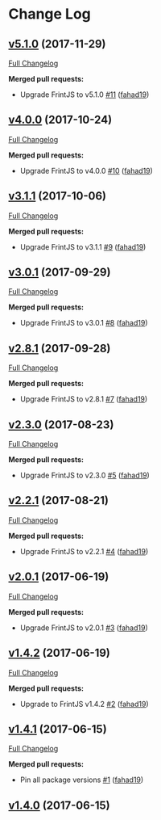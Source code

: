 # Change Log

## [v5.1.0](https://github.com/Travix-International/frint-preset-travix/tree/v5.1.0) (2017-11-29)
[Full Changelog](https://github.com/Travix-International/frint-preset-travix/compare/v4.0.0...v5.1.0)

**Merged pull requests:**

- Upgrade FrintJS to v5.1.0 [\#11](https://github.com/Travix-International/frint-preset-travix/pull/11) ([fahad19](https://github.com/fahad19))

## [v4.0.0](https://github.com/Travix-International/frint-preset-travix/tree/v4.0.0) (2017-10-24)
[Full Changelog](https://github.com/Travix-International/frint-preset-travix/compare/v3.1.1...v4.0.0)

**Merged pull requests:**

- Upgrade FrintJS to v4.0.0 [\#10](https://github.com/Travix-International/frint-preset-travix/pull/10) ([fahad19](https://github.com/fahad19))

## [v3.1.1](https://github.com/Travix-International/frint-preset-travix/tree/v3.1.1) (2017-10-06)
[Full Changelog](https://github.com/Travix-International/frint-preset-travix/compare/v3.0.1...v3.1.1)

**Merged pull requests:**

- Upgrade FrintJS to v3.1.1 [\#9](https://github.com/Travix-International/frint-preset-travix/pull/9) ([fahad19](https://github.com/fahad19))

## [v3.0.1](https://github.com/Travix-International/frint-preset-travix/tree/v3.0.1) (2017-09-29)
[Full Changelog](https://github.com/Travix-International/frint-preset-travix/compare/v2.8.1...v3.0.1)

**Merged pull requests:**

- Upgrade FrintJS to v3.0.1 [\#8](https://github.com/Travix-International/frint-preset-travix/pull/8) ([fahad19](https://github.com/fahad19))

## [v2.8.1](https://github.com/Travix-International/frint-preset-travix/tree/v2.8.1) (2017-09-28)
[Full Changelog](https://github.com/Travix-International/frint-preset-travix/compare/v2.3.0...v2.8.1)

**Merged pull requests:**

- Upgrade FrintJS to v2.8.1 [\#7](https://github.com/Travix-International/frint-preset-travix/pull/7) ([fahad19](https://github.com/fahad19))

## [v2.3.0](https://github.com/Travix-International/frint-preset-travix/tree/v2.3.0) (2017-08-23)
[Full Changelog](https://github.com/Travix-International/frint-preset-travix/compare/v2.2.1...v2.3.0)

**Merged pull requests:**

- Upgrade FrintJS to v2.3.0 [\#5](https://github.com/Travix-International/frint-preset-travix/pull/5) ([fahad19](https://github.com/fahad19))

## [v2.2.1](https://github.com/Travix-International/frint-preset-travix/tree/v2.2.1) (2017-08-21)
[Full Changelog](https://github.com/Travix-International/frint-preset-travix/compare/v2.0.1...v2.2.1)

**Merged pull requests:**

- Upgrade FrintJS to v2.2.1 [\#4](https://github.com/Travix-International/frint-preset-travix/pull/4) ([fahad19](https://github.com/fahad19))

## [v2.0.1](https://github.com/Travix-International/frint-preset-travix/tree/v2.0.1) (2017-06-19)
[Full Changelog](https://github.com/Travix-International/frint-preset-travix/compare/v1.4.2...v2.0.1)

**Merged pull requests:**

- Upgrade FrintJS to v2.0.1 [\#3](https://github.com/Travix-International/frint-preset-travix/pull/3) ([fahad19](https://github.com/fahad19))

## [v1.4.2](https://github.com/Travix-International/frint-preset-travix/tree/v1.4.2) (2017-06-19)
[Full Changelog](https://github.com/Travix-International/frint-preset-travix/compare/v1.4.1...v1.4.2)

**Merged pull requests:**

- Upgrade to FrintJS v1.4.2 [\#2](https://github.com/Travix-International/frint-preset-travix/pull/2) ([fahad19](https://github.com/fahad19))

## [v1.4.1](https://github.com/Travix-International/frint-preset-travix/tree/v1.4.1) (2017-06-15)
[Full Changelog](https://github.com/Travix-International/frint-preset-travix/compare/v1.4.0...v1.4.1)

**Merged pull requests:**

- Pin all package versions [\#1](https://github.com/Travix-International/frint-preset-travix/pull/1) ([fahad19](https://github.com/fahad19))

## [v1.4.0](https://github.com/Travix-International/frint-preset-travix/tree/v1.4.0) (2017-06-15)

